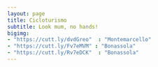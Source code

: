 ```yaml
---
layout: page
title: Cicloturismo
subtitle: Look mum, no hands! 
bigimg: 
- "https://cutt.ly/dvdGreo"  : "Montemarcello"   
- "https://cutt.ly/Fv7eMVM" : "Bonassola"   
- "https://cutt.ly/Rv7eDCK"  : "Bonassola"  
---
```

<head>
<meta name="viewport" content="initial-scale=1.0, maximum-scale=1.0, width=device-width, user-scalable=no">
</head>

<body>
    <div id="miniature"></div>

<script type="text/javascript" src="cicloturismo_photo_array.js"></script>
<script type="text/javascript" src="cicloturismo_track_array.js"></script>

<script>
    var html_cmd = "";

    for (var i = track_filename.length - 2; i >=0 ; i--)
    {   
        html_cmd+="<div class='square bg' style='background-image: url(" + image_array[i][0] + ")'>"
        html_cmd+="<div class='content'>"
        html_cmd+="<div class='table'>"
        html_cmd+="<div class='table-cell'>"
        html_cmd+= "<a href='./tracks.html?map_index=" + i + "' style='color:white; background-color:black'>" + track_filename[i][0][1] + "</a>";
        html_cmd+="</div>"
        html_cmd+="</div>"
        html_cmd+="</div>"
        html_cmd+="</div>"
    }
    
    document.getElementById("miniature").innerHTML=html_cmd;
</script>
</body>

